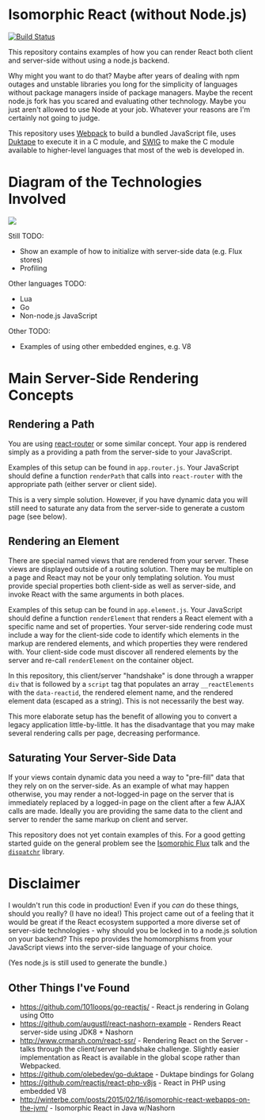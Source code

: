 # Isomorphic React (without Node.js)

[![Build Status](https://travis-ci.org/tildedave/isomorphic-react-without-node.svg?branch=master)](https://travis-ci.org/tildedave/isomorphic-react-without-node)

This repository contains examples of how you can render React both client and server-side without using a node.js backend.

Why might you want to do that?  Maybe after years of dealing with npm outages and unstable libraries you long for the simplicity of languages without package managers inside of package managers.  Maybe the recent node.js fork has you scared and evaluating other technology.  Maybe you just aren't allowed to use Node at your job.  Whatever your reasons are I'm certainly not going to judge.

This repository uses [Webpack](https://webpack.github.io/) to build a bundled JavaScript file, uses [Duktape](http://duktape.org) to execute it in a C module, and [SWIG](http://swig.org) to make the C module available to higher-level languages that most of the web is developed in.

# Diagram of the Technologies Involved

![](https://raw.githubusercontent.com/tildedave/isomorphic-react-without-node/master/diagram.png)

Still TODO:
* Show an example of how to initialize with server-side data (e.g. Flux stores)
* Profiling

Other languages TODO:
* Lua
* Go
* Non-node.js JavaScript

Other TODO:
* Examples of using other embedded engines, e.g. V8

# Main Server-Side Rendering Concepts

## Rendering a Path

You are using [react-router](https://github.com/rackt/react-router) or some similar concept.   Your app is rendered simply as a providing a path from the server-side to your JavaScript.

Examples of this setup can be found in `app.router.js`.  Your JavaScript should define a function `renderPath` that calls into `react-router` with the appropriate path (either server or client side).

This is a very simple solution.  However, if you have dynamic data you will still need to saturate any data from the server-side to generate a custom page (see below).

## Rendering an Element

There are special named views that are rendered from your server.  These views are displayed outside of a routing solution.  There may be multiple on a page and React may not be your only templating solution.  You must provide special properties both client-side as well as server-side, and invoke React with the same arguments in both places.

Examples of this setup can be found in `app.element.js`.  Your JavaScript should define a function `renderElement` that renders a React element with a specific name and set of properties.  Your server-side rendering code must include a way for the client-side code to identify which elements in the markup are rendered elements, and which properties they were rendered with.  Your client-side code must discover all rendered elements by the server and re-call `renderElement` on the container object.

In this repository, this client/server "handshake" is done through a wrapper `div` that is followed by a `script` tag that populates an array `__reactElements` with the `data-reactid`, the rendered element name, and the rendered element data (escaped as a string).  This is not necessarily the best way.

This more elaborate setup has the benefit of allowing you to convert a legacy application little-by-little.  It has the disadvantage that you may make several rendering calls per page, decreasing performance.

## Saturating Your Server-Side Data

If your views contain dynamic data you need a way to "pre-fill" data that they rely on on the server-side.  As an example of what may happen otherwise, you may render a not-logged-in page on the server that is immediately replaced by a logged-in page on the client after a few AJAX calls are made.  Ideally you are providing the same data to the client and server to render the same markup on client and server.

This repository does not yet contain examples of this.  For a good getting started guide on the general problem see the [Isomorphic Flux](https://speakerdeck.com/mridgway/isomorphic-flux) talk and the [`dispatchr`](https://github.com/yahoo/dispatchr) library.

# Disclaimer

I wouldn't run this code in production!  Even if you *can* do these things, should you really?  (I have no idea!)  This project came out of a feeling that it would be great if the React ecosystem supported a more diverse set of server-side technologies - why should you be locked in to a node.js solution on your backend?  This repo provides the homomorphisms from your JavaScript views into the server-side language of your choice.

(Yes node.js is still used to generate the bundle.)

## Other Things I've Found

* https://github.com/101loops/go-reactjs/ - React.js rendering in Golang using Otto
* https://github.com/augustl/react-nashorn-example - Renders React server-side using JDK8 + Nashorn
* http://www.crmarsh.com/react-ssr/ - Rendering React on the Server - talks through the client/server handshake challenge.  Slightly easier implementation as React is available in the global scope rather than Webpacked.
* https://github.com/olebedev/go-duktape - Duktape bindings for Golang
* https://github.com/reactjs/react-php-v8js - React in PHP using embedded V8
* http://winterbe.com/posts/2015/02/16/isomorphic-react-webapps-on-the-jvm/ - Isomorphic React in Java w/Nashorn

